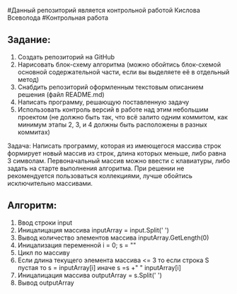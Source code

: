 #Данный репозиторий является контрольной работой Кислова Всеволода 
#Контрольная работа
## Задание: 
1. Создать репозиторий на GitHub
2. Нарисовать блок-схему алгоритма (можно обойтись блок-схемой основной содержательной части, если вы выделяете её в отдельный метод)
3. Снабдить репозиторий оформленным текстовым описанием решения (файл README.md)
4. Написать программу, решающую поставленную задачу
5. Использовать контроль версий в работе над этим небольшим проектом (не должно быть так, что всё залито одним коммитом, как минимум этапы 2, 3, и 4 должны быть расположены в разных коммитах)

Задача: Написать программу, которая из имеющегося массива строк формирует новый массив из строк, длина которых меньше, либо равна 3 символам. Первоначальный массив можно ввести с клавиатуры, либо задать на старте выполнения алгоритма. При решении не рекомендуется пользоваться коллекциями, лучше обойтись исключительно массивами.

## Алгоритм: 
1. Ввод строки input
2. Иницалицация массива inputArray = input.Split(' ')
3. Вывод количество элементов массива inputArray.GetLength(0)
4. Иницализация переменной i = 0; s = ""
5. Цикл по массиву
6. Если длина текущего элемента массива <= 3 то если строка S пустая то s = inputArray[i] иначе s =s +" " inputArray[i]
7. Иницалицация массива outputArray = s.Split(' ') 
8. Вывод outputArray 
